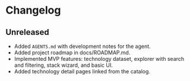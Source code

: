 # Changelog

## Unreleased
- Added `AGENTS.md` with development notes for the agent.
- Added project roadmap in docs/ROADMAP.md.
- Implemented MVP features: technology dataset, explorer with search and
  filtering, stack wizard, and basic UI.
- Added technology detail pages linked from the catalog.

